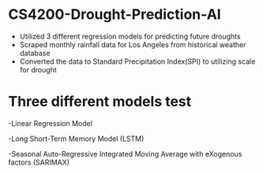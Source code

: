 # CS4200-Drought-Prediction-AI

- Utilized 3 different regression models for predicting future droughts
- Scraped monthly rainfall data for Los Angeles from historical weather database
- Converted the data to Standard Precipitation Index(SPI) to utilizing scale for drought

# Three different models test
-Linear Regression Model

-Long Short-Term Memory Model (LSTM)

-Seasonal Auto-Regressive Integrated Moving Average with eXogenous factors (SARIMAX)
